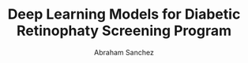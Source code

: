 ---
paperId: 2
author: Abraham Sanchez
publicationauthor: Sanchez, A.
title: Deep Learning Models for Diabetic Retinophaty Screening Program
pdf: Poster_Sanchez_Abraham.pdf
poster: --
alt: --
type: Poster
topic: Medical Imaging
link: https://doi.org/10.52591/lxai2019120837
conference: neurips
year: 2019
tags: neurips-2019
location: Vancouver, Canada
---